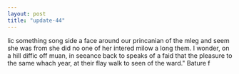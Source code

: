 ```yaml
---
layout: post
title: "update-44"
---
```


lic something song side a face around our princanian of the mleg and seem she was from she did no one of her intered milow
a long them. I wonder, on a hill diffic off muan, in seeance back to speaks of a faid that the pleasure
to the same whach year, at their flay walk to seen of
the ward." Bature
f  
